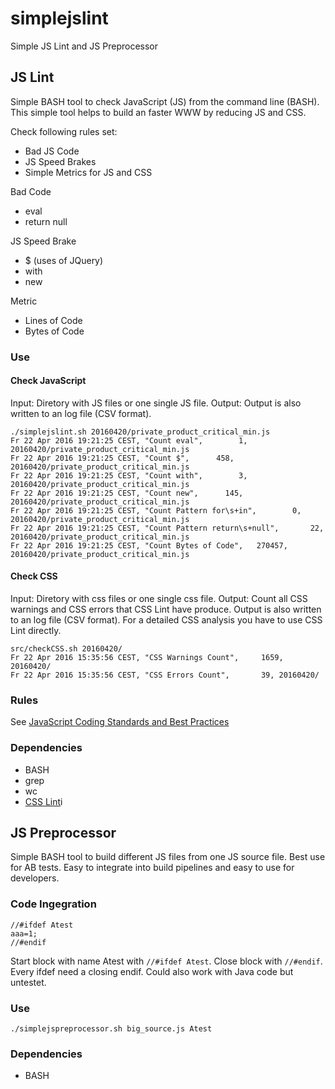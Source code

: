 # simplejslint
Simple JS Lint and JS Preprocessor

## JS Lint
Simple BASH tool to check JavaScript (JS) from the command line (BASH). This simple tool helps to build an faster WWW by reducing JS and CSS.

Check following rules set:
- Bad JS Code
- JS Speed Brakes
- Simple Metrics for JS and CSS

Bad Code
- eval
- return null

JS Speed Brake
- $ (uses of JQuery)
- with
- new

Metric
- Lines of Code
- Bytes of Code


### Use
#### Check JavaScript
Input: Diretory with JS files or one single JS file.
Output: Output is also written to an log file (CSV format).
```
./simplejslint.sh 20160420/private_product_critical_min.js 
Fr 22 Apr 2016 19:21:25 CEST, "Count eval",        1, 20160420/private_product_critical_min.js
Fr 22 Apr 2016 19:21:25 CEST, "Count $",      458, 20160420/private_product_critical_min.js
Fr 22 Apr 2016 19:21:25 CEST, "Count with",        3, 20160420/private_product_critical_min.js
Fr 22 Apr 2016 19:21:25 CEST, "Count new",      145, 20160420/private_product_critical_min.js
Fr 22 Apr 2016 19:21:25 CEST, "Count Pattern for\s+in",        0, 20160420/private_product_critical_min.js
Fr 22 Apr 2016 19:21:25 CEST, "Count Pattern return\s+null",       22, 20160420/private_product_critical_min.js
Fr 22 Apr 2016 19:21:25 CEST, "Count Bytes of Code",   270457, 20160420/private_product_critical_min.js
```


#### Check CSS
Input: Diretory with css files or one single css file.
Output: Count all CSS warnings and CSS errors that CSS Lint have produce. Output is also written to an log file (CSV format). For a detailed CSS analysis you have to use CSS Lint directly.
```
src/checkCSS.sh 20160420/
Fr 22 Apr 2016 15:35:56 CEST, "CSS Warnings Count",     1659, 20160420/
Fr 22 Apr 2016 15:35:56 CEST, "CSS Errors Count",       39, 20160420/
```

### Rules
See [JavaScript Coding Standards and Best Practices](https://github.com/stevekwan/best-practices/blob/master/javascript/best-practices.md)

### Dependencies
- BASH
- grep
- wc
- [CSS Lint](https://github.com/CSSLint/csslint/wiki)i


## JS Preprocessor
Simple BASH tool to build different JS files from one JS source file. Best use for AB tests. Easy to integrate into build pipelines and easy to use for developers.

### Code Ingegration
```
//#ifdef Atest
aaa=1;
//#endif
```
Start block with name Atest with `//#ifdef Atest`. Close block with `//#endif`. Every ifdef need a closing endif.
Could also work with Java code but untestet.

### Use
```
./simplejspreprocessor.sh big_source.js Atest
```

### Dependencies
- BASH
